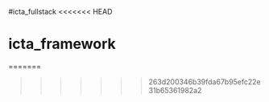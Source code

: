 #icta_fullstack
<<<<<<< HEAD
# icta_framework
=======
>>>>>>> 263d200346b39fda67b95efc22e31b65361982a2
